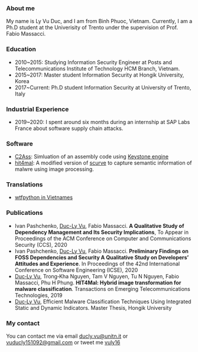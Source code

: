### About me

My name is Ly Vu Duc, and I am from Binh Phuoc, Vietnam. Currently, I am a Ph.D student at the Univerisity of Trento under the supervision of Prof. Fabio Massacci. 

### Education
* 2010~2015: Studying Information Security Engineer at Posts and Telecommunications Institute of Technology HCM Branch, Vietnam.
* 2015~2017: Master student Information Security at Hongik University, Korea
* 2017~Current: Ph.D student Information Security at University of Trento, Italy  

### Industrial Experience
* 2019~2020: I spent around six months during an internship at SAP Labs France about software supply chain attacks.

### Software
* [C2Ass](https://github.com/lyvd/C2Ass): Simluation of an assembly code using [Keystone engine](https://www.keystone-engine.org/)
* [hit4mal](https://github.com/vuduclyunitn/image_based_malware_detection): A modified version of [scurve](https://github.com/cortesi/scurve) to capture semantic information of malwre using image processing.

### Translations
* [wtfpython in Vietnames](https://github.com/vuduclyunitn/wtfptyhon-vi)

### Publications

* Ivan Pashchenko, <ins>Duc-Ly Vu</ins>, Fabio Massacci. **A Qualitative Study of Dependency Management and Its Security Implications**, To Appear in Proceedings of the ACM Conference on Computer and Communications Security (CCS), 2020
* Ivan Pashchenko, <ins>Duc-Ly Vu</ins>, Fabio Massacci. **Preliminary Findings on FOSS Dependencies and Security A Qualitative Study on Developers’ Attitudes and Experience**. In Proceedings of the 42nd International Conference on Software Engineering (ICSE), 2020
* <ins>Duc‐Ly Vu</ins>, Trong‐Kha Nguyen, Tam V Nguyen, Tu N Nguyen, Fabio Massacci, Phu H Phung. **HIT4Mal: Hybrid image transformation for malware classification**. Transactions on Emerging Telecommunications Technologies, 2019
* <ins>Duc‐Ly Vu</ins>, Efficient Malware Classification Techniques Using Integrated Static and Dynamic Indicators. Master Thesis, Hongik University
 
### My contact
You can contact me via email [ducly.vu@unitn.it](mailto:ducly.vu@unitn.it) or [vuducly151092@gmail.com](mailto:vuducly151092@gmail.com) or tweet me [vuly16](https://twitter.com/vuly16)
